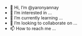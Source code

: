 - 👋 Hi, I’m @yaronyannay
- 👀 I’m interested in ...
- 🌱 I’m currently learning ...
- 💞️ I’m looking to collaborate on ...
- 📫 How to reach me ...

<!---
yaronyannay/yaronyannay is a ✨ special ✨ repository because its `README.md` (this file) appears on your GitHub profile.
You can click the Preview link to take a look at your changes.
--->
